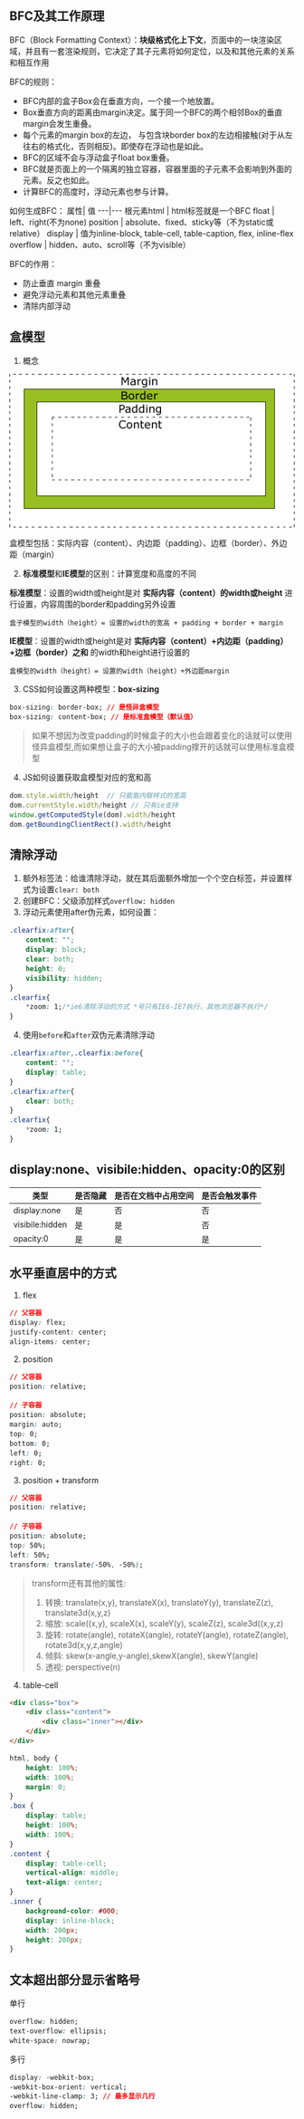 ## BFC及其工作原理

BFC（Block Formatting Context）：**块级格式化上下文**，页面中的一块渲染区域，并且有一套渲染规则，它决定了其子元素将如何定位，以及和其他元素的关系和相互作用

BFC的规则：

- BFC内部的盒子Box会在垂直方向，一个接一个地放置。
- Box垂直方向的距离由margin决定。属于同一个BFC的两个相邻Box的垂直margin会发生重叠。
- 每个元素的margin box的左边， 与包含块border box的左边相接触(对于从左往右的格式化，否则相反)。即使存在浮动也是如此。
- BFC的区域不会与浮动盒子float box重叠。
- BFC就是页面上的一个隔离的独立容器，容器里面的子元素不会影响到外面的元素。反之也如此。
- 计算BFC的高度时，浮动元素也参与计算。

如何生成BFC：
属性| 值
---|---
根元素html | html标签就是一个BFC
float | left、right(不为none)
position | absolute、fixed、sticky等（不为static或relative）
display | 值为inline-block, table-cell, table-caption, flex, inline-flex
overflow | hidden、auto、scroll等（不为visible）

BFC的作用：

- 防止垂直 margin 重叠
- 避免浮动元素和其他元素重叠
- 清除内部浮动

## 盒模型

1. 概念

![盒模型](../public/box-model.gif)

盒模型包括：实际内容（content）、内边距（padding）、边框（border）、外边距（margin）

2. **标准模型**和**IE模型**的区别：计算宽度和高度的不同

**标准模型**：设置的width或height是对 **实际内容（content）的width或height** 进行设置，内容周围的border和padding另外设置
```
盒子模型的width（height）= 设置的width的宽高 + padding + border + margin
```

**IE模型**：设置的width或height是对 **实际内容（content）+内边距（padding）+边框（border）之和** 的width和height进行设置的
```
盒模型的width（height）= 设置的width（height）+外边距margin
```

3. CSS如何设置这两种模型：**box-sizing**

```css
box-sizing: border-box; // 是怪异盒模型
box-sizing: content-box; // 是标准盒模型（默认值）
```

> 如果不想因为改变padding的时候盒子的大小也会跟着变化的话就可以使用怪异盒模型,而如果想让盒子的大小被padding撑开的话就可以使用标准盒模型

4. JS如何设置获取盒模型对应的宽和高

```js
dom.style.width/height  // 只能取内联样式的宽高
dom.currentStyle.width/height // 只有ie支持
window.getComputedStyle(dom).width/height
dom.getBoundingClientRect().width/height
```

## 清除浮动

1. 额外标签法：给谁清除浮动，就在其后面额外增加一个个空白标签，并设置样式为设置`clear: both`
2. 创建BFC：父级添加样式`overflow: hidden`
3. 浮动元素使用after伪元素，如何设置：

```css
.clearfix:after{
    content: "";
    display: block;
    clear: both;
    height: 0;
    visibility: hidden;
}
.clearfix{
    *zoom: 1;/*ie6清除浮动的方式 *号只有IE6-IE7执行，其他浏览器不执行*/
}

```

4. 使用`before`和`after`双伪元素清除浮动

```css
.clearfix:after,.clearfix:before{
    content: "";
    display: table;
}
.clearfix:after{
    clear: both;
}
.clearfix{
    *zoom: 1;
}
```

## display:none、visibile:hidden、opacity:0的区别

类型|是否隐藏 | 是否在文档中占用空间 | 是否会触发事件
---|---|---|---
display:none | 是 | 否 | 否
visibile:hidden | 是 | 是 | 否
opacity:0 | 是 | 是 | 是

## 水平垂直居中的方式

1. flex

```css
// 父容器
display: flex;
justify-content: center;
align-items: center;
```

2. position

```css
// 父容器
position: relative;

// 子容器
position: absolute;
margin: auto;
top: 0;
bottom: 0;
left: 0;
right: 0;
```

3. position + transform

```css
// 父容器
position: relative;

// 子容器
position: absolute;
top: 50%;
left: 50%;
transform: translate(-50%, -50%);
```

> transform还有其他的属性:
>
> 1. 转换: translate(x,y), translateX(x), translateY(y), translateZ(z), translate3d(x,y,z)
> 2. 缩放: scale((x,y), scaleX(x), scaleY(y), scaleZ(z), scale3d((x,y,z)
> 3. 旋转: rotate(angle), rotateX(angle), rotateY(angle), rotateZ(angle), rotate3d(x,y,z,angle)
> 4. 倾斜: skew(x-angle,y-angle),skewX(angle), skewY(angle)
> 5. 透视: perspective(n)

4. table-cell

```html
<div class="box">
    <div class="content">
        <div class="inner"></div>
    </div>
</div>
```

```css
html, body {
    height: 100%;
    width: 100%;
    margin: 0;
}
.box {
    display: table;
    height: 100%;
    width: 100%;
}
.content {
    display: table-cell;
    vertical-align: middle;
    text-align: center;
}
.inner {
    background-color: #000;
    display: inline-block;
    width: 200px;
    height: 200px;
}
```

## 文本超出部分显示省略号

单行

```css
overflow: hidden;
text-overflow: ellipsis;
white-space: nowrap;
```

多行

```css
display: -webkit-box;
-webkit-box-orient: vertical;
-webkit-line-clamp: 3; // 最多显示几行
overflow: hidden;
```
